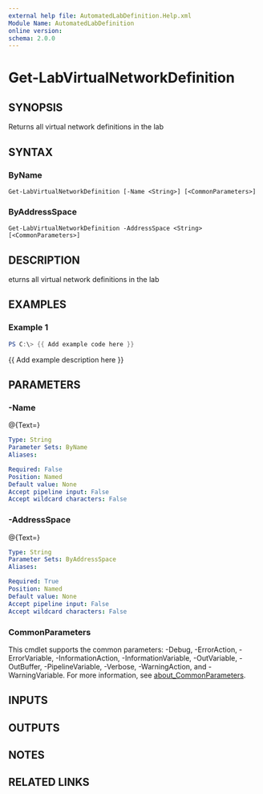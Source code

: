 ```yaml
---
external help file: AutomatedLabDefinition.Help.xml
Module Name: AutomatedLabDefinition
online version:
schema: 2.0.0
---
```


# Get-LabVirtualNetworkDefinition

## SYNOPSIS
Returns all virtual network definitions in the lab

## SYNTAX

### ByName
```
Get-LabVirtualNetworkDefinition [-Name <String>] [<CommonParameters>]
```

### ByAddressSpace
```
Get-LabVirtualNetworkDefinition -AddressSpace <String> [<CommonParameters>]
```

## DESCRIPTION
eturns all virtual network definitions in the lab

## EXAMPLES

### Example 1
```powershell
PS C:\> {{ Add example code here }}
```

{{ Add example description here }}

## PARAMETERS

### -Name
@{Text=}

```yaml
Type: String
Parameter Sets: ByName
Aliases:

Required: False
Position: Named
Default value: None
Accept pipeline input: False
Accept wildcard characters: False
```

### -AddressSpace
@{Text=}

```yaml
Type: String
Parameter Sets: ByAddressSpace
Aliases:

Required: True
Position: Named
Default value: None
Accept pipeline input: False
Accept wildcard characters: False
```

### CommonParameters
This cmdlet supports the common parameters: -Debug, -ErrorAction, -ErrorVariable, -InformationAction, -InformationVariable, -OutVariable, -OutBuffer, -PipelineVariable, -Verbose, -WarningAction, and -WarningVariable. For more information, see [about_CommonParameters](http://go.microsoft.com/fwlink/?LinkID=113216).

## INPUTS

## OUTPUTS

## NOTES

## RELATED LINKS
